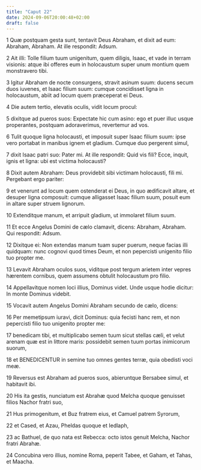 ```yaml
---
title: "Caput 22"
date: 2024-09-06T20:00:48+02:00
draft: false
---
```



1 Quæ postquam gesta sunt, tentavit Deus Abraham, et dixit ad eum: Abraham, Abraham. At ille respondit: Adsum.

2 Ait illi: Tolle filium tuum unigenitum, quem diligis, Isaac, et vade in terram visionis: atque ibi offeres eum in holocaustum super unum montium quem monstravero tibi.

3 Igitur Abraham de nocte consurgens, stravit asinum suum: ducens secum duos iuvenes, et Isaac filium suum: cumque concidisset ligna in holocaustum, abiit ad locum quem præceperat ei Deus.

4 Die autem tertio, elevatis oculis, vidit locum procul:

5 dixitque ad pueros suos: Expectate hic cum asino: ego et puer illuc usque properantes, postquam adoraverimus, revertemur ad vos.

6 Tulit quoque ligna holocausti, et imposuit super Isaac filium suum: ipse vero portabat in manibus ignem et gladium. Cumque duo pergerent simul,

7 dixit Isaac patri suo: Pater mi. At ille respondit: Quid vis fili? Ecce, inquit, ignis et ligna: ubi est victima holocausti?

8 Dixit autem Abraham: Deus providebit sibi victimam holocausti, fili mi. Pergebant ergo pariter:

9 et venerunt ad locum quem ostenderat ei Deus, in quo ædificavit altare, et desuper ligna composuit: cumque alligasset Isaac filium suum, posuit eum in altare super struem lignorum.

10 Extenditque manum, et arripuit gladium, ut immolaret filium suum.

11 Et ecce Angelus Domini de cælo clamavit, dicens: Abraham, Abraham. Qui respondit: Adsum.

12 Dixitque ei: Non extendas manum tuam super puerum, neque facias illi quidquam: nunc cognovi quod times Deum, et non pepercisti unigenito filio tuo propter me.

13 Levavit Abraham oculos suos, viditque post tergum arietem inter vepres hærentem cornibus, quem assumens obtulit holocaustum pro filio.

14 Appellavitque nomen loci illius, Dominus videt. Unde usque hodie dicitur: In monte Dominus videbit.

15 Vocavit autem Angelus Domini Abraham secundo de cælo, dicens:

16 Per memetipsum iuravi, dicit Dominus: quia fecisti hanc rem, et non pepercisti filio tuo unigenito propter me:

17 benedicam tibi, et multiplicabo semen tuum sicut stellas cæli, et velut arenam quæ est in littore maris: possidebit semen tuum portas inimicorum suorum,

18 et BENEDICENTUR in semine tuo omnes gentes terræ, quia obedisti voci meæ.

19 Reversus est Abraham ad pueros suos, abieruntque Bersabee simul, et habitavit ibi.

20 His ita gestis, nunciatum est Abrahæ quod Melcha quoque genuisset filios Nachor fratri suo,

21 Hus primogenitum, et Buz fratrem eius, et Camuel patrem Syrorum,

22 et Cased, et Azau, Pheldas quoque et Iedlaph,

23 ac Bathuel, de quo nata est Rebecca: octo istos genuit Melcha, Nachor fratri Abrahæ.

24 Concubina vero illius, nomine Roma, peperit Tabee, et Gaham, et Tahas, et Maacha.

